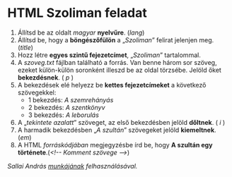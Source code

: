 # HTML Szoliman feladat
1. Állítsd be az oldalt *magyar* **nyelvűre**. (*lang*)
2. Állítsd be, hogy a **böngészőfülön** a „*Szoliman*” felirat jelenjen meg. (*title*)
3. Hozz létre **egyes szintű fejezetcímet**, „*Szoliman*” tartalommal.
4. A *szoveg.txt* fájlban található a forrás. Van benne három sor szöveg, ezeket külön-külön soronként illeszd be az oldal törzsébe. Jelöld őket **bekezdésnek**. ( *p* )
5. A bekezdések elé helyezz be **kettes fejezetcímeket** a következő szövegekkel:
    - 1 bekezdés: *A szemrehányás*
    - 2 bekezdés: *A szentkönyv*
    - 3 bekezdés: *A leborulás*
6. A „*tekintete azalatt*” szöveget, az első bekezdésben jelöld **dőltnek**. ( *i* )
7. A harmadik bekezdésben „*A szultán*” szövegeket jelöld **kiemeltnek**. (*em*)
8. A HTML *forráskódjában* megjegyzésbe írd be, hogy **A szultán egy története**.(*\<!-- Komment szövege -->*)

*Sallai András [munkájának](https://szit.hu/doku.php?id=oktatas:web:html:html_feladatok) felhasználásával.*
